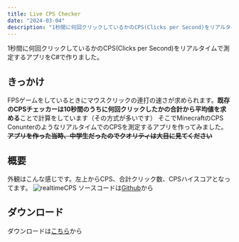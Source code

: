 ```yaml
---
title: Live CPS Checker
date: "2024-03-04"
description: "1秒間に何回クリックしているかのCPS(Clicks per Second)をリアルタイムで測定するアプリを作りました。"
---
```


1秒間に何回クリックしているかのCPS(Clicks per Second)をリアルタイムで測定するアプリをC#で作りました。

## きっかけ

FPSゲームをしているときにマウスクリックの連打の速さが求められます。**既存のCPSチェッカーは10秒間のうちに何回クリックしたかの合計から平均値を求める**ことで計算をしています（その方式が多いです）
そこでMinecraftのCPS ConunterのようなリアルタイムでのCPSを測定するアプリを作ってみました。  
**~~アプリを作った当時、中学生だったのでクオリティは大目に見てください~~**

## 概要

外観はこんな感じです。左上からCPS、合計クリック数、CPSハイスコアとなってます。
![realtimeCPS](/images/realtimeCPS.png)
ソースコードは[Github](https://github.com/batora9/realtimeCPS)から

## ダウンロード
ダウンロードは[こちら](/files/realtimeCPS.zip)から